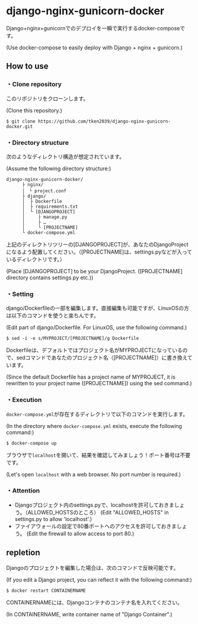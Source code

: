 # django-nginx-gunicorn-docker

Django+nginx+gunicornでのデプロイを一瞬で実行するdocker-composeです。

(Use docker-compose to easily deploy with Django + nginx + gunicorn.)

## How to use

### ・Clone repository
このリポジトリをクローンします。

(Clone this repository.)

```
$ git clone https://github.com/tken2039/django-nginx-gunicorn-docker.git
```
### ・Directory structure
次のようなディレクトリ構造が想定されています。

(Assume the following directory structure:)

```
django-nginx-gunicorn-docker/
      ├ nginx/
      │　└ project.conf
      ├ django/
      │  ├ Dockerfile
      │  ├ requirements.txt
      │  └ [DJANGOPROJECT]
      │     ├ manage.py
      │     ├ …
      │     └ [PROJECTNAME]
      └ docker-compose.yml
```

上記のディレクトリツリーの[DJANGOPROJECT]が、あなたのDjangoProjectになるよう配置してください。（[PROJECTNAME]は、settings.pyなどが入っているディレクトリです。）

(Place [DJANGOPROJECT] to be your DjangoProject. ([PROJECTNAME] directory contains settings.py etc.))


### ・Setting
django/Dockerfileの一部を編集します。直接編集も可能ですが、LinuxOSの方は以下のコマンドを使うと楽ちんです。

(Edit part of django/Dockerfile. For LinuxOS, use the following command.)

```
$ sed -i -e s/MYPROJECT/[PROJECTNAME]/g Dockerfile
```

Dockerfileは、デフォルトではプロジェクト名がMYPROJECTになっているので、sedコマンドであなたのプロジェクト名（[PROJECTNAME]）に書き換えています。

(Since the default Dockerfile has a project name of MYPROJECT, it is rewritten to your project name ([PROJECTNAME]) using the sed command.)

### ・Execution
`docker-compose.yml`が存在するディレクトリで以下のコマンドを実行します。

(In the directory where `docker-compose.yml` exists, execute the following command:)

```
$ docker-compose up
```

ブラウザで`localhost`を開いて、結果を確認してみましょう！ポート番号は不要です。

(Let's open `localhost` with a web browser. No port number is required.)

### ・Attention
- Djangoプロジェクト内のsettings.pyで、localhostを許可しておきましょう。（ALLOWED_HOSTSのところ）
(Edit "ALLOWED_HOSTS" in settings.py to allow 'localhost'.)
- ファイアウォールの設定で80番ポートへのアクセスを許可しておきましょう。
(Edit the firewall to allow access to port 80.)

## repletion

Djangoのプロジェクトを編集した場合は、次のコマンドで反映可能です。

(If you edit a Django project, you can reflect it with the following command:)

```
$ docker restart CONTAINERNAME
```

CONTAINERNAMEには、Djangoコンテナのコンテナ名を入れてください。

(In CONTAINERNAME, write container name of "Django Container".)



